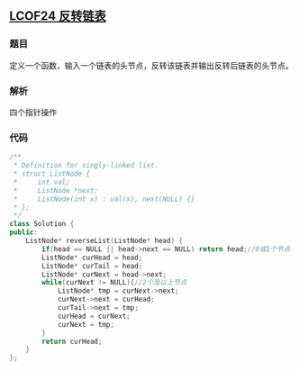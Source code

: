 ## [LCOF24 反转链表](https://leetcode-cn.com/problems/fan-zhuan-lian-biao-lcof/)

### 题目

定义一个函数，输入一个链表的头节点，反转该链表并输出反转后链表的头节点。

### 解析

四个指针操作

### 代码

```C++
/**
 * Definition for singly-linked list.
 * struct ListNode {
 *     int val;
 *     ListNode *next;
 *     ListNode(int x) : val(x), next(NULL) {}
 * };
 */
class Solution {
public:
    ListNode* reverseList(ListNode* head) {
        if(head == NULL || head->next == NULL) return head;//0或1个节点
        ListNode* curHead = head;
        ListNode* curTail = head;
        ListNode* curNext = head->next;
        while(curNext != NULL){//2个及以上节点
            ListNode* tmp = curNext->next;
            curNext->next = curHead;
            curTail->next = tmp;
            curHead = curNext;
            curNext = tmp;
        }
        return curHead;
    }
};
```

